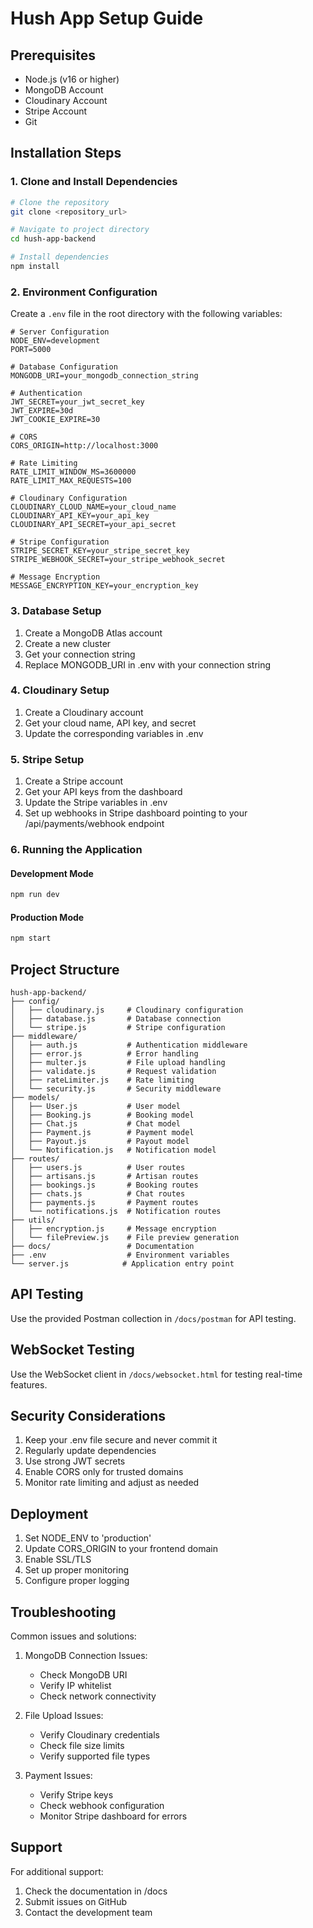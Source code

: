 # Hush App Setup Guide

## Prerequisites
- Node.js (v16 or higher)
- MongoDB Account
- Cloudinary Account
- Stripe Account
- Git

## Installation Steps

### 1. Clone and Install Dependencies
```bash
# Clone the repository
git clone <repository_url>

# Navigate to project directory
cd hush-app-backend

# Install dependencies
npm install
```

### 2. Environment Configuration
Create a `.env` file in the root directory with the following variables:

```env
# Server Configuration
NODE_ENV=development
PORT=5000

# Database Configuration
MONGODB_URI=your_mongodb_connection_string

# Authentication
JWT_SECRET=your_jwt_secret_key
JWT_EXPIRE=30d
JWT_COOKIE_EXPIRE=30

# CORS
CORS_ORIGIN=http://localhost:3000

# Rate Limiting
RATE_LIMIT_WINDOW_MS=3600000
RATE_LIMIT_MAX_REQUESTS=100

# Cloudinary Configuration
CLOUDINARY_CLOUD_NAME=your_cloud_name
CLOUDINARY_API_KEY=your_api_key
CLOUDINARY_API_SECRET=your_api_secret

# Stripe Configuration
STRIPE_SECRET_KEY=your_stripe_secret_key
STRIPE_WEBHOOK_SECRET=your_stripe_webhook_secret

# Message Encryption
MESSAGE_ENCRYPTION_KEY=your_encryption_key
```

### 3. Database Setup
1. Create a MongoDB Atlas account
2. Create a new cluster
3. Get your connection string
4. Replace MONGODB_URI in .env with your connection string

### 4. Cloudinary Setup
1. Create a Cloudinary account
2. Get your cloud name, API key, and secret
3. Update the corresponding variables in .env

### 5. Stripe Setup
1. Create a Stripe account
2. Get your API keys from the dashboard
3. Update the Stripe variables in .env
4. Set up webhooks in Stripe dashboard pointing to your /api/payments/webhook endpoint

### 6. Running the Application

#### Development Mode
```bash
npm run dev
```

#### Production Mode
```bash
npm start
```

## Project Structure
```
hush-app-backend/
├── config/
│   ├── cloudinary.js     # Cloudinary configuration
│   ├── database.js       # Database connection
│   └── stripe.js         # Stripe configuration
├── middleware/
│   ├── auth.js           # Authentication middleware
│   ├── error.js          # Error handling
│   ├── multer.js         # File upload handling
│   ├── validate.js       # Request validation
│   ├── rateLimiter.js    # Rate limiting
│   └── security.js       # Security middleware
├── models/
│   ├── User.js           # User model
│   ├── Booking.js        # Booking model
│   ├── Chat.js           # Chat model
│   ├── Payment.js        # Payment model
│   ├── Payout.js         # Payout model
│   └── Notification.js   # Notification model
├── routes/
│   ├── users.js          # User routes
│   ├── artisans.js       # Artisan routes
│   ├── bookings.js       # Booking routes
│   ├── chats.js          # Chat routes
│   ├── payments.js       # Payment routes
│   └── notifications.js  # Notification routes
├── utils/
│   ├── encryption.js     # Message encryption
│   └── filePreview.js    # File preview generation
├── docs/                 # Documentation
├── .env                  # Environment variables
└── server.js            # Application entry point
```

## API Testing
Use the provided Postman collection in `/docs/postman` for API testing.

## WebSocket Testing
Use the WebSocket client in `/docs/websocket.html` for testing real-time features.

## Security Considerations
1. Keep your .env file secure and never commit it
2. Regularly update dependencies
3. Use strong JWT secrets
4. Enable CORS only for trusted domains
5. Monitor rate limiting and adjust as needed

## Deployment
1. Set NODE_ENV to 'production'
2. Update CORS_ORIGIN to your frontend domain
3. Enable SSL/TLS
4. Set up proper monitoring
5. Configure proper logging

## Troubleshooting
Common issues and solutions:

1. MongoDB Connection Issues:
   - Check MongoDB URI
   - Verify IP whitelist
   - Check network connectivity

2. File Upload Issues:
   - Verify Cloudinary credentials
   - Check file size limits
   - Verify supported file types

3. Payment Issues:
   - Verify Stripe keys
   - Check webhook configuration
   - Monitor Stripe dashboard for errors

## Support
For additional support:
1. Check the documentation in /docs
2. Submit issues on GitHub
3. Contact the development team
